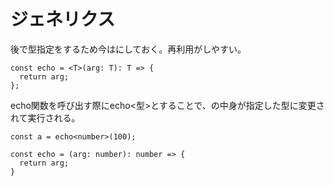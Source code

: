 # ジェネリクス
後で型指定をするため今は<T>にしておく。再利用がしやすい。
```
const echo = <T>(arg: T): T => {
  return arg;
};
```
echo関数を呼び出す際にecho<型>とすることで、<T>の中身が指定した型に変更されて実行される。
```
const a = echo<number>(100);

const echo = (arg: number): number => {
  return arg;
}
```
